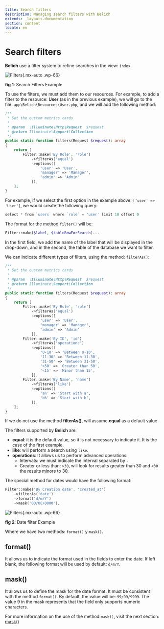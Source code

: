 ```yaml
---
title: Search filters
description: Managing search filters with Belich
extends: _layouts.documentation
section: content
locate: en
---
```


# Search filters

**Belich** use a filter system to refine searches in the view: `index`.

![Filters](../../../assets/images/filters.jpg){.mx-auto .wp-66}
<div id="legend"><b>fig 1</b>: Search Filters Example</div>

To use the filters, we must add them to our resources. For example, to add a filter to the resource: **User** (as in the previous example), we will go to the file: `app\Belich\Resources\User.php`, and we will add the following method:

```php
/**
 * Set the custom metrics cards
 *
 * @param  \Illuminate\Http\Request  $request
 * @return Illuminate\Support\Collection
 */
public static function filters(Request $request): array
{
    return [
        Filter::make('By Role', 'role')
            ->filterAs('equal')
            ->options([
                'user' => 'User',
                'manager' => 'Manager',
                'admin' => 'Admin'
            ]),
    ];
}
```

For example, if we select the first option in the example above: `['user' => 'User']`, we would create the following query: 

```php 
select * from `users` where `role` = 'user' limit 10 offset 0
```

The format for the method `filter()` will be:

```php 
Filter::make($label, $tableRowForSearch)...
```

In the first field, we add the name of the label that will be displayed in the drop-down, and in the second, the table of the database we want to filter.

We can indicate different types of filters, using the method: `filterAs()`:

```php
/**
 * Set the custom metrics cards
 *
 * @param  \Illuminate\Http\Request  $request
 * @return Illuminate\Support\Collection
 */
public static function filters(Request $request): array
{
    return [
        Filter::make('By Role', 'role')
            ->filterAs('equal')
            ->options([
                'user' => 'User',
                'manager' => 'Manager',
                'admin' => 'Admin'
            ]),
        Filter::make('By ID', 'id')
            ->filterAs('operations')
            ->options([
                '0-10' => 'Between 0-10',
                '11-30' => 'Between 11-30',
                '31-50' => 'Between 31-50',
                '>50' => 'Greater than 50',
                '<15' => 'Minor than 15',
            ]),
        Filter::make('By Name', 'name')
            ->filterAs('like')
            ->options([
                'a%' => 'Start with a',
                'b%' => 'Start with b',
            ]),
    ];
}
```

<div class="alert info">If we do not use the method <strong>filterAs()</strong>, will assume <strong>equal</strong> as a default value</div>

The filters supported by **Belich** are:

- **equal**: it is the default value, so it is not necessary to indicate it. It is the case of the first example.
- **like**: will perform a search using `like`.
- **operations**: It allows us to perform advanced operations: 
    + Intervals: we must indicate the interval separated by `-` 
    + Greater or less than: `>30`, will look for results greater than 30 and `<30` the results minors to 30.

The special method for dates would have the following format:

```php
Filter::make('By Creation date', 'created_at')
    ->filterAs('date')
    ->format('d/m/Y')
    ->mask('00/00/0000'),
```

![Filters](../../../assets/images/filters-date.jpg){.mx-auto .wp-66}
<div id="legend"><b>fig 2</b>: Date filter Example</div>

Where we have two methods: `format()` y `mask()`.

## format()

It allows us to indicate the format used in the fields to enter the date. If left blank, the following format will be used by default: `d/m/Y`.

## mask()

It allows us to define the mask for the date format. It must be consistent with the method `format()`. By default, the value will be: `99/99/9999`. The value 9 in the mask represents that the field only supports numeric characters. 

For more information on the use of the method `mask()`, visit the next section: [mask()](../fields/patterns)

